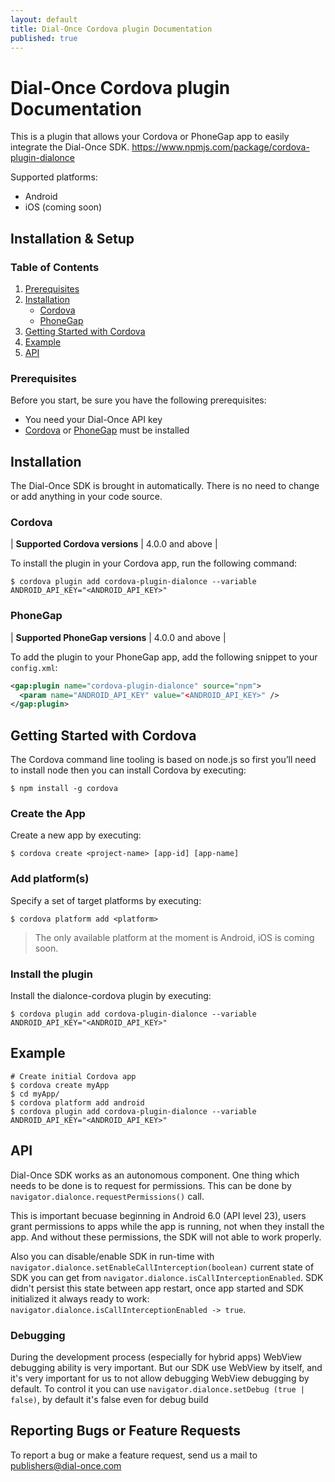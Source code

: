 ```yaml
---
layout: default
title: Dial-Once Cordova plugin Documentation
published: true
---
```


Dial-Once Cordova plugin Documentation
=========================

This is a plugin that allows your Cordova or PhoneGap app to easily integrate the Dial-Once SDK. https://www.npmjs.com/package/cordova-plugin-dialonce

Supported platforms:
 - Android
 - iOS (coming soon)

Installation & Setup
--------------------

### Table of Contents

1.  [Prerequisites](#prerequisites)
2.	[Installation](#installation)
	-	[Cordova](#cordova)
	-	[PhoneGap](#phonegap)
3.	[Getting Started with Cordova](#getting-started-with-cordova)
4.	[Example](example)
5.	[API](#api)

### Prerequisites

Before you start, be sure you have the following prerequisites:

-   You need your Dial-Once API key
-   [Cordova](https://cordova.apache.org/docs/en/latest/guide/cli/) or [PhoneGap](http://docs.phonegap.com/getting-started/1-install-phonegap/cli/)  must be installed

## Installation

The Dial-Once SDK is brought in automatically. There is no need to change or add anything in your code source.

### Cordova

| **Supported Cordova versions** | 4.0.0 and above |

To install the plugin in your Cordova app, run the following command:

    $ cordova plugin add cordova-plugin-dialonce --variable ANDROID_API_KEY="<ANDROID_API_KEY>"

### PhoneGap

| **Supported PhoneGap versions** | 4.0.0 and above |

To add the plugin to your PhoneGap app, add the following snippet to your `config.xml`:

```xml
<gap:plugin name="cordova-plugin-dialonce" source="npm">
  <param name="ANDROID_API_KEY" value="<ANDROID_API_KEY>" />
</gap:plugin>
```

## Getting Started with Cordova

The Cordova command line tooling is based on node.js so first you’ll need to install node then you can install Cordova by executing:

	$ npm install -g cordova

### Create the App

Create a new app by executing:

	$ cordova create <project-name> [app-id] [app-name]

### Add platform(s)

Specify a set of target platforms by executing:

	$ cordova platform add <platform>

> The only available platform at the moment is Android, iOS is coming soon.

### Install the plugin

Install the dialonce-cordova plugin by executing:

	$ cordova plugin add cordova-plugin-dialonce --variable ANDROID_API_KEY="<ANDROID_API_KEY>"

## Example

	# Create initial Cordova app
	$ cordova create myApp
	$ cd myApp/
	$ cordova platform add android
	$ cordova plugin add cordova-plugin-dialonce --variable ANDROID_API_KEY="<ANDROID_API_KEY>"

## API

Dial-Once SDK works as an autonomous component. One thing which needs to be done is to request for permissions. This can be done by `navigator.dialonce.requestPermissions()` call.

This is important becuase beginning in Android 6.0 (API level 23), users grant permissions to apps while the app is running, not when they install the app. And without these permissions, the SDK will not able to work properly.

Also you can disable/enable SDK in run-time with `navigator.dialonce.setEnableCallInterception(boolean)` current state of SDK you can get from `navigator.dialonce.isCallInterceptionEnabled`. SDK didn't persist this state between app restart, once app started and SDK initialized it always ready to work: `navigator.dialonce.isCallInterceptionEnabled -> true`.

### Debugging

During the development process (especially for hybrid apps) WebView debugging ability is very important. But our SDK use WebView by itself, and it's very important for us to not allow debugging WebView debugging by default. To control it you can use `navigator.dialonce.setDebug (true | false)`, by default it's false even for debug build

Reporting Bugs or Feature Requests
----------------------------------

To report a bug or make a feature request, send us a mail to [publishers@dial-once.com](mailto:publishers@dial-once.com)
